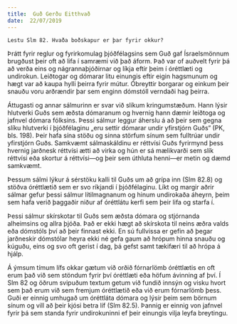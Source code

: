 ```yaml
---
title:  Guð Gerðu Eitthvað
date:  22/07/2019
---
```


`Lestu Slm 82. Hvaða boðskapur er þar fyrir okkur?`

Þrátt fyrir reglur og fyrirkomulag þjóðfélagsins sem Guð gaf Ísraelsmönnum brugðust þeir oft að lifa í samræmi við það áform. Það var of auðvelt fyrir þá að verða eins og nágrannaþjóðirnar og líkja eftir þeim í óréttlæti og undirokun. Leiðtogar og dómarar litu einungis eftir eigin hagsmunum og hægt var að kaupa hylli þeirra fyrir mútur. Óbreyttir borgarar og einkum þeir snauðu voru arðrændir þar sem enginn dómstóll verndaði hag þeirra.

Áttugasti og annar sálmurinn er svar við slíkum kringumstæðum. Hann lýsir hlutverki Guðs sem æðsta dómaranum og hvernig hann dæmir leiðtoga og jafnvel dómara fólksins. Þessi sálmur leggur áherslu á að þeir sem gegna slíku hlutverki í þjóðfélaginu „eru settir dómarar undir yfirstjórn Guðs“ (PK, bls. 198). Þeir hafa sína stöðu og sinna störfum sínum sem fulltrúar undir yfirstjórn Guðs. Samkvæmt sálmaskáldinu er réttvísi Guðs fyrirmynd þess hvernig jarðnesk réttvísi ætti að virka og hún er sá mælikvarði sem slík réttvísi eða skortur á réttvísi—og þeir sem úthluta henni—er metin og dæmd samkvæmt.

Þessum sálmi lýkur á sérstöku kalli til Guðs um að grípa inn (Slm 82.8) og stöðva óréttlætið sem er svo ríkjandi í þjóðfélaginu. Líkt og margir aðrir sálmar gefur þessi sálmur lítilmagnanum og hinum undirokaða áheyrn, þeim sem hafa verið þaggaðir niður af óréttlátu kerfi sem þeir lifa og starfa í.

Þessi sálmur skírskotar til Guðs sem æðsta dómara og stjórnanda alheimsins og allra þjóða. Það er ekki hægt að skírskota til neins æðra valds eða dómstóls því að þeir finnast ekki. En sú fullvissa er gefin að þegar jarðneskir dómstólar heyra ekki né gefa gaum að hrópum hinna snauðu og kúguðu, eins og svo oft gerist í dag, þá gefst samt tækifæri til að hrópa á hjálp.

Á ýmsum tímum lífs okkar gætum við orðið fórnarlömb óréttlætis en oft erum það við sem stöndum fyrir því óréttlæti eða höfum ávinning af því. Í Slm 82 og öðrum svipuðum textum getum við fundið innsýn og visku hvort sem það erum við sem fremjum óréttlætið eða við erum fórnarlömb þess. Guði er einnig umhugað um óréttláta dómara og lýsir þeim sem börnum sínum og vill að þeir kjósi betra líf (Slm 82.5). Þannig er einnig von jafnvel fyrir þá sem standa fyrir undirokuninni ef þeir einungis vilja leyfa breytingu.